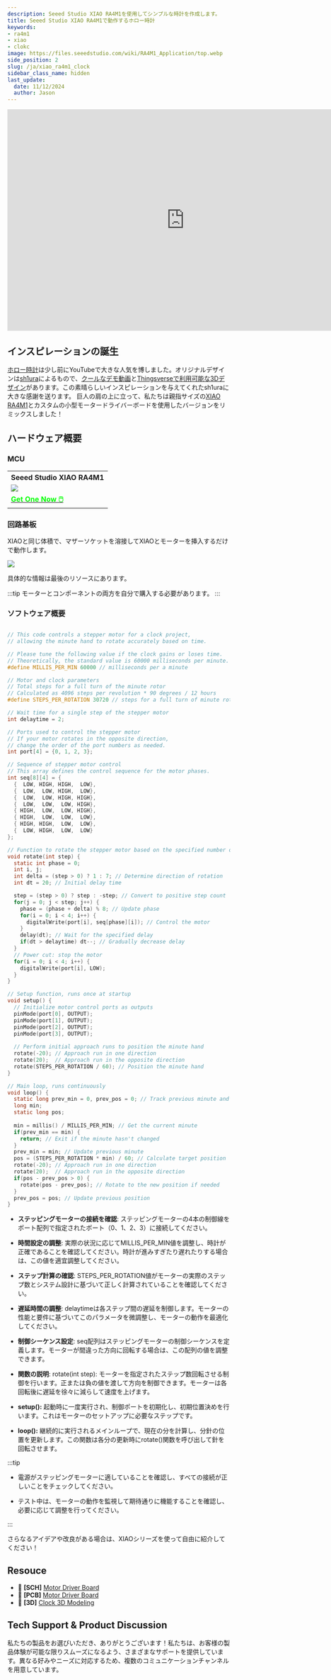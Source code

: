 ```yaml
---
description: Seeed Studio XIAO RA4M1を使用してシンプルな時計を作成します。
title: Seeed Studio XIAO RA4M1で動作するホロー時計
keywords:
- ra4m1
- xiao
- clokc
image: https://files.seeedstudio.com/wiki/RA4M1_Application/top.webp
side_position: 2
slug: /ja/xiao_ra4m1_clock
sidebar_class_name: hidden 
last_update:
  date: 11/12/2024
  author: Jason
---
```



<div class="table-center">
<iframe width="800" height="500" src="https://files.seeedstudio.com/wiki/RA4M1_Application/1.mp4" scrolling="no" border="0" frameborder="no" framespacing="0" allowfullscreen="true"> </iframe>
</div>

## インスピレーションの誕生

[ホロー時計](https://www.youtube.com/watch?v=jvoOgxK4EvI&ab_channel=TheWrench)は少し前にYouTubeで大きな人気を博しました。オリジナルデザインは[sh1ura](https://www.instructables.com/Hollow-Clock-4/)によるもので、[クールなデモ動画](https://youtu.be/hRpLiRoMx34)と[Thingsverseで利用可能な3Dデザイン](https://www.thingiverse.com/thing:5636482)があります。この素晴らしいインスピレーションを与えてくれたsh1uraに大きな感謝を送ります。
巨人の肩の上に立って、私たちは親指サイズの[XIAO RA4M1](https://www.seeedstudio.com/Seeed-XIAO-RA4M1-p-5943.html)とカスタムの小型モータードライバーボードを使用したバージョンをリミックスしました！

## ハードウェア概要

### MCU

<div class="table-center">
 <table align="center">
  <tr>
   <th>Seeed Studio XIAO RA4M1</th>
  </tr>
  <tr>
   <td><div style={{textAlign:'center'}}><img src="https://files.seeedstudio.com/wiki/XIAO-R4AM1/img/2-102010551-Seeed-Studio-XIAO-RA4M1-45font.jpg" style={{width:300, height:'auto'}}/></div></td>
  </tr>
  <tr>
   <td><div class="get_one_now_container" style={{textAlign: 'center'}}>
    <a class="get_one_now_item" href="https://www.seeedstudio.com/Seeed-XIAO-RA4M1-p-5943.html" target="_blank">
    <strong><span><font color={'FFFFFF'} size={"4"}> Get One Now 🖱️</font></span></strong>
    </a>
   </div></td>
  </tr>
 </table>
</div>

### 回路基板

XIAOと同じ体積で、マザーソケットを溶接してXIAOとモーターを挿入するだけで動作します。

<div style={{textAlign:'center'}}><img src="https://files.seeedstudio.com/wiki/RA4M1_Application/2.png" style={{width:500, height:'auto'}}/></div>

具体的な情報は最後のリソースにあります。

:::tip
モーターとコンポーネントの両方を自分で購入する必要があります。
:::

### ソフトウェア概要

```c

// This code controls a stepper motor for a clock project,
// allowing the minute hand to rotate accurately based on time.

// Please tune the following value if the clock gains or loses time.
// Theoretically, the standard value is 60000 milliseconds per minute.
#define MILLIS_PER_MIN 60000 // milliseconds per a minute

// Motor and clock parameters
// Total steps for a full turn of the minute rotor
// Calculated as 4096 steps per revolution * 90 degrees / 12 hours
#define STEPS_PER_ROTATION 30720 // steps for a full turn of minute rotor

// Wait time for a single step of the stepper motor
int delaytime = 2;

// Ports used to control the stepper motor
// If your motor rotates in the opposite direction,
// change the order of the port numbers as needed.
int port[4] = {0, 1, 2, 3};

// Sequence of stepper motor control
// This array defines the control sequence for the motor phases.
int seq[8][4] = {
  {  LOW, HIGH, HIGH,  LOW},
  {  LOW,  LOW, HIGH,  LOW},
  {  LOW,  LOW, HIGH, HIGH},
  {  LOW,  LOW,  LOW, HIGH},
  { HIGH,  LOW,  LOW, HIGH},
  { HIGH,  LOW,  LOW,  LOW},
  { HIGH, HIGH,  LOW,  LOW},
  {  LOW, HIGH,  LOW,  LOW}
};

// Function to rotate the stepper motor based on the specified number of steps
void rotate(int step) {
  static int phase = 0;
  int i, j;
  int delta = (step > 0) ? 1 : 7; // Determine direction of rotation
  int dt = 20; // Initial delay time

  step = (step > 0) ? step : -step; // Convert to positive step count
  for(j = 0; j < step; j++) {
    phase = (phase + delta) % 8; // Update phase
    for(i = 0; i < 4; i++) {
      digitalWrite(port[i], seq[phase][i]); // Control the motor
    }
    delay(dt); // Wait for the specified delay
    if(dt > delaytime) dt--; // Gradually decrease delay
  }
  // Power cut: stop the motor
  for(i = 0; i < 4; i++) {
    digitalWrite(port[i], LOW);
  }
}

// Setup function, runs once at startup
void setup() {
  // Initialize motor control ports as outputs
  pinMode(port[0], OUTPUT);
  pinMode(port[1], OUTPUT);
  pinMode(port[2], OUTPUT);
  pinMode(port[3], OUTPUT);
  
  // Perform initial approach runs to position the minute hand
  rotate(-20); // Approach run in one direction
  rotate(20);  // Approach run in the opposite direction
  rotate(STEPS_PER_ROTATION / 60); // Position the minute hand
}

// Main loop, runs continuously
void loop() {
  static long prev_min = 0, prev_pos = 0; // Track previous minute and position
  long min;
  static long pos;
  
  min = millis() / MILLIS_PER_MIN; // Get the current minute
  if(prev_min == min) {
    return; // Exit if the minute hasn't changed
  }
  prev_min = min; // Update previous minute
  pos = (STEPS_PER_ROTATION * min) / 60; // Calculate target position
  rotate(-20); // Approach run in one direction
  rotate(20);  // Approach run in the opposite direction
  if(pos - prev_pos > 0) {
    rotate(pos - prev_pos); // Rotate to the new position if needed
  }
  prev_pos = pos; // Update previous position
}

```

- **ステッピングモーターの接続を確認**:
ステッピングモーターの4本の制御線をポート配列で指定されたポート（0、1、2、3）に接続してください。

- **時間設定の調整**:
実際の状況に応じてMILLIS_PER_MIN値を調整し、時計が正確であることを確認してください。時計が進みすぎたり遅れたりする場合は、この値を適宜調整してください。

- **ステップ計算の確認**:
STEPS_PER_ROTATION値がモーターの実際のステップ数とシステム設計に基づいて正しく計算されていることを確認してください。

- **遅延時間の調整**:
delaytimeは各ステップ間の遅延を制御します。モーターの性能と要件に基づいてこのパラメータを微調整し、モーターの動作を最適化してください。

- **制御シーケンス設定**:
seq配列はステッピングモーターの制御シーケンスを定義します。モーターが間違った方向に回転する場合は、この配列の値を調整できます。

- **関数の説明**:
rotate(int step): モーターを指定されたステップ数回転させる制御を行います。正または負の値を渡して方向を制御できます。モーターは各回転後に遅延を徐々に減らして速度を上げます。

- **setup():** 起動時に一度実行され、制御ポートを初期化し、初期位置決めを行います。これはモーターのセットアップに必要なステップです。

- **loop():** 継続的に実行されるメインループで、現在の分を計算し、分針の位置を更新します。この関数は各分の更新時にrotate()関数を呼び出して針を回転させます。

:::tip

- 電源がステッピングモーターに適していることを確認し、すべての接続が正しいことをチェックしてください。

- テスト中は、モーターの動作を監視して期待通りに機能することを確認し、必要に応じて調整を行ってください。

:::

さらなるアイデアや改良がある場合は、XIAOシリーズを使って自由に紹介してください！

## Resouce

- 📄 **[SCH]** [Motor Driver Board](https://files.seeedstudio.com/wiki/RA4M1_Application/4.zip)
- 📄 **[PCB]** [Motor Driver Board](https://files.seeedstudio.com/wiki/RA4M1_Application/xiao.pcb)
- 📄 **[3D]** [Clock 3D Modeling](https://files.seeedstudio.com/wiki/RA4M1_Application/clock.zip)

## Tech Support & Product Discussion

私たちの製品をお選びいただき、ありがとうございます！私たちは、お客様の製品体験が可能な限りスムーズになるよう、さまざまなサポートを提供しています。異なる好みやニーズに対応するため、複数のコミュニケーションチャンネルを用意しています。

<div class="button_tech_support_container">
<a href="https://forum.seeedstudio.com/" class="button_forum"></a>
<a href="https://www.seeedstudio.com/contacts" class="button_email"></a>
</div>

<div class="button_tech_support_container">
<a href="https://discord.gg/eWkprNDMU7" class="button_discord"></a>
<a href="https://github.com/Seeed-Studio/wiki-documents/discussions/69" class="button_discussion"></a>
</div>
